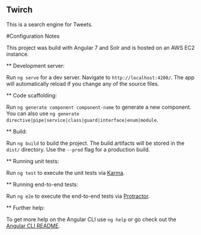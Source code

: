 ## Twirch

This is a search engine for Tweets.




































#Configuration Notes

This project was build with Angular 7 and Solr and is hosted on an AWS EC2 instance.

** Development server:

Run `ng serve` for a dev server. Navigate to `http://localhost:4200/`. The app will automatically reload if you change any of the source files.


** Code scaffolding:

Run `ng generate component component-name` to generate a new component. You can also use `ng generate directive|pipe|service|class|guard|interface|enum|module`.


** Build:

Run `ng build` to build the project. The build artifacts will be stored in the `dist/` directory. Use the `--prod` flag for a production build.


** Running unit tests:

Run `ng test` to execute the unit tests via [Karma](https://karma-runner.github.io).


** Running end-to-end tests:

Run `ng e2e` to execute the end-to-end tests via [Protractor](http://www.protractortest.org/).


** Further help:

To get more help on the Angular CLI use `ng help` or go check out the [Angular CLI README](https://github.com/angular/angular-cli/blob/master/README.md).
